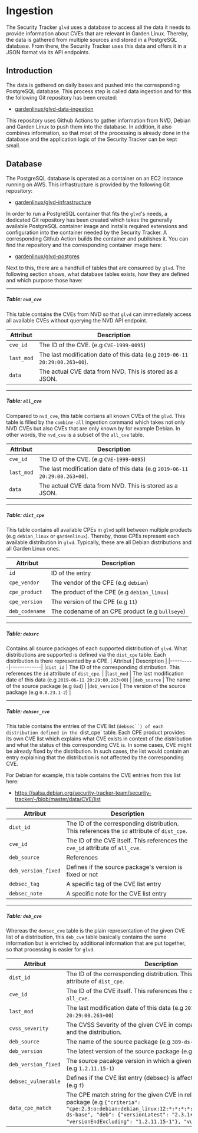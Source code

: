 # Ingestion

The Security Tracker `glvd` uses a database to access all the data it needs to provide information about CVEs that are relevant in Garden Linux. Thereby, the data is gathered from multiple sources and stored in a PostgreSQL database. From there, the Security Tracker uses this data and offers it in a JSON format via its API endpoints.

## Introduction

The data is gathered on daily bases and pushed into the corresponding PostgreSQL database. This process step is called data ingestion and for this the following Git repository has been created:
* [gardenlinux/glvd-data-ingestion](https://github.com/gardenlinux/glvd-data-ingestion)

This repository uses Github Actions to gather information from NVD, Debian and Garden Linux to push them into the database. In addition, it also combines information, so that most of the processing is already done in the database and the application logic of the Security Tracker can be kept small.

## Database

The PostgreSQL database is operated as a container on an EC2 instance running on AWS. This infrastructure is provided by the following Git repository:
* [gardenlinux/glvd-infrastructure](https://github.com/gardenlinux/glvd-infrastructure)

In order to run a PostgreSQL container that fits the `glvd`'s needs, a dedicated Git repository has been created which takes the generally available PostgreSQL container image and installs required extensions and configuration into the container needed by the Security Tracker. A corresponding Github Action builds the container and publishes it. You can find the repository and the corresponding container image here:
* [gardenlinux/glvd-postgres](https://github.com/gardenlinux/glvd-postgres)

Next to this, there are a handfull of tables that are consumed by `glvd`. The following section shows, what database tables exists, how they are defined and which purpose those have:

---
##### Table: `nvd_cve`
This table contains the CVEs from NVD so that `glvd` can immediately access all available CVEs without querying the NVD API endpoint.

| Attribut | Description |
|----------|-------------|
|`cve_id`    | The ID of the CVE. (e.g `CVE-1999-0095`) |
|`last_mod`    | The last modification date of this data (e.g `2019-06-11 20:29:00.263+00`). |
|`data`   | The actual CVE data from NVD. This is stored as a JSON.|

---
##### Table: `all_cve`
Compared to `nvd_cve`, this table contains all known CVEs of the `glvd`. This table is filled by the `combine-all` ingestion command which takes not only NVD CVEs but also CVEs that are only known by for example Debian. In other words, the `nvd_cve` is a subset of the `all_cve` table.

| Attribut | Description |
|----------|-------------|
|`cve_id`    | The ID of the CVE. (e.g `CVE-1999-0095`) |
|`last_mod`    | The last modification date of this data (e.g `2019-06-11 20:29:00.263+00`). |
|`data`   | The actual CVE data from NVD. This is stored as a JSON.|

---
##### Table: `dist_cpe`
This table contains all available CPEs in `glvd` split between multiple products (e.g `debian_linux` or `gardenlinux`). Thereby, those CPEs represent each available distribution in `glvd`. Typically, these are all Debian distributions and all Garden Linux ones.

| Attribut | Description |
|----------|-------------|
|`id`    | ID of the entry |
|`cpe_vendor`    | The vendor of the CPE (e.g `debian`) |
|`cpe_product`    | The product of the CPE (e.g `debian_linux`) |
|`cpe_version`    | The version of the CPE (e.g `11`) |
|`deb_codename`    | The codename of an CPE product (e.g `bullseye`) |

---
##### Table: `debsrc`
Contains all source packages of each supported distribution of `glvd`. What distributions are supported is defined via the `dist_cpe` table. Each distribution is there represented by a CPE.
| Attribut | Description |
|----------|-------------|
|`dist_id`    | The ID of the corresponding distribution. This references the `id` attribute of `dist_cpe`. |
|`last_mod`    | The last modification date of this data (e.g `2019-06-11 20:29:00.263+00`) |
|`deb_source`    | The name of the source package (e.g `0ad`) |
|`deb_version`   | The version of the source package (e.g `0.0.23.1-2`) |

---
##### Table: `debsec_cve`
This table contains the entries of the CVE list (`debsec``) of each distribution defined in the `dist_cpe` table. Each CPE product provides its own CVE list which explains what CVE exists in context of the distribution and what the status of this corresponding CVE is. In some cases, CVE might be already fixed by the distribution. In such cases, the list would contain an entry explaining that the distribution is not affected by the corresponding CVE.

For Debian for example, this table contains the CVE entries from this list here:
* https://salsa.debian.org/security-tracker-team/security-tracker/-/blob/master/data/CVE/list

| Attribut | Description |
|----------|-------------|
|`dist_id`    | The ID of the corresponding distribution. This references the `id` attribute of `dist_cpe`. |
|`cve_id`   | The ID of the CVE itself. This references the `cve_id` attribute of `all_cve`. |
|`deb_source`    | References |
|`deb_version_fixed`    | Defines if the source package's version is fixed or not |
|`debsec_tag`    | A specific tag of the CVE list entry |
|`debsec_note`    | A specific note for the CVE list entry |

---
##### Table: `deb_cve`
Whereas the `devsec_cve` table is the plain representation of the given CVE list of a distribution, this `deb_cve` table basically contains the same information but is enriched by additional information that are put together, so that processing is easier for `glvd`.

| Attribut | Description |
|----------|-------------|
|`dist_id`    | The ID of the corresponding distribution. This references the `id` attribute of `dist_cpe`. |
|`cve_id`    | The ID of the CVE itself. This references the `cve_id` attribute of `all_cve`. |
|`last_mod`    | The last modification date of this data (e.g `2019-06-11 20:29:00.263+00`) |
|`cvss_severity`    | The CVSS Severity of the given CVE in comparision to the package and the distribution. |
|`deb_source`    | The name of the source package (e.g `389-ds-base`) |
|`deb_version`    | The latest version of the source package (e.g `2.3.1+dfsg1-1`) |
|`deb_version_fixed`    | The source pacakge version in which a given CVE has been fixed (e.g `1.2.11.15-1`)|
|`debsec_vulnerable`    | Defines if the CVE list entry (debsec) is affected by the CVE or not (e.g `f`) |
|`data_cpe_match`    | The CPE match string for the given CVE in relation to the source package (e.g `{"criteria": "cpe:2.3:o:debian:debian_linux:12:*:*:*:*:*:*:deb_source\\=389-ds-base", "deb": {"versionLatest": "2.3.1+dfsg1-1", "versionEndExcluding": "1.2.11.15-1"}, "vulnerable": false}`)|